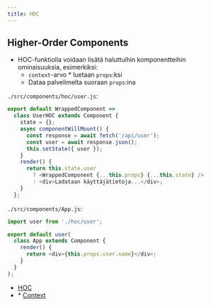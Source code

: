 ```yaml
---
title: HOC
---
```


## Higher-Order Components

* HOC-funktiolla voidaan lisätä haluttuihin komponentteihin ominaisuuksia, esimerkiksi:
  * `context`-arvo * luetaan `props`:ksi
  * Dataa palvelimelta suoraan `props`:ina

`./src/components/hoc/user.js`:
```js
export default WrappedComponent =>
  class UserHOC extends Component {
    state = {};
    async componentWillMount() {
      const response = await fetch('/api/user');
      const user = await response.json();
      this.setState({ user });
    }
    render() {
      return this.state.user
        ? <WrappedComponent {...this.props} {...this.state} />
        : <div>Ladataan käyttäjätietoja...</div>;
    }
  };
```

`./src/components/App.js`:
```js
import user from './hoc/user';

export default user(
  class App extends Component {
    render() {
      return <div>{this.props.user.name}</div>;
    }
  }
);
```

* [HOC](https://facebook.github.io/react/docs/higher-order-components.html)
* \* [Context](https://facebook.github.io/react/docs/context.html)
